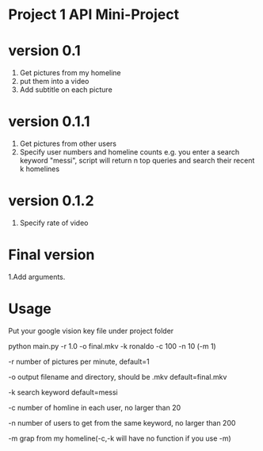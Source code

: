 Project 1  API Mini-Project
====  
# version 0.1
1. Get pictures from my homeline</br>
2. put them into a video</br>
3. Add subtitle on each picture
# version 0.1.1
1. Get pictures from other users
2. Specify user numbers and homeline counts e.g. you enter a search keyword "messi", script will return n top queries and search their recent k homelines 
# version 0.1.2
1. Specify rate of video
# Final version
1.Add arguments.
# Usage
Put your google vision key file under project folder

python main.py -r 1.0 -o final.mkv -k ronaldo -c 100 -n 10 (-m 1)

-r number of pictures per minute, default=1

-o output filename and directory, should be .mkv default=final.mkv

-k search keyword default=messi

-c number of homline in each user, no larger than 20

-n number of users to get from the same keyword, no larger than 200

-m grap from my homeline(-c,-k will have no function if you use -m)
